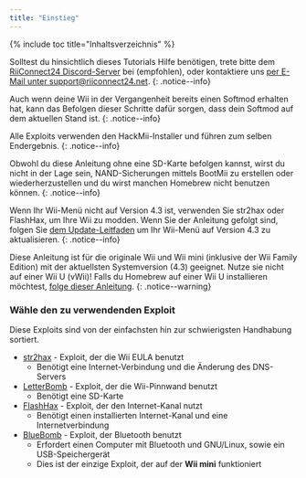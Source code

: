 ```yaml
---
title: "Einstieg"
---
```


{% include toc title="Inhaltsverzeichnis" %}

Solltest du hinsichtlich dieses Tutorials Hilfe benötigen, trete bitte dem [RiiConnect24 Discord-Server](https://discord.gg/rc24) bei (empfohlen), oder kontaktiere uns [per E-Mail unter support@riiconnect24.net](mailto:support@riiconnect24.net).
{: .notice--info}

Auch wenn deine Wii in der Vergangenheit bereits einen Softmod erhalten hat, kann das Befolgen dieser Schritte dafür sorgen, dass dein Softmod auf dem aktuellen Stand ist.
{: .notice--info}

Alle Exploits verwenden den HackMii-Installer und führen zum selben Endergebnis.
{: .notice--info}

Obwohl du diese Anleitung ohne eine SD-Karte befolgen kannst, wirst du nicht in der Lage sein, NAND-Sicherungen mittels BootMii zu erstellen oder wiederherzustellen und du wirst manchen Homebrew nicht benutzen können.
{: .notice--info}

Wenn Ihr Wii-Menü nicht auf Version 4.3 ist, verwenden Sie str2hax oder FlashHax, um Ihre Wii zu modden. Wenn Sie der Anleitung gefolgt sind, folgen Sie [dem Update-Leitfaden](update) um Ihr Wii-Menü auf Version 4.3 zu aktualisieren.
{: .notice--info}

Diese Anleitung ist für die originale Wii und Wii mini (inklusive der Wii Family Edition) mit der aktuellsten Systemversion (4.3) geeignet. Nutze sie nicht auf einer Wii U (vWii)! Falls du Homebrew auf einer Wii U installieren möchtest, [folge dieser Anleitung](https://wiiu.hacks.guide).
{: .notice--warning}

### Wähle den zu verwendenden Exploit

Diese Exploits sind von der einfachsten hin zur schwierigsten Handhabung sortiert.

- [str2hax](str2hax) - Exploit, der die Wii EULA benutzt
    * Benötigt eine Internet-Verbindung und die Änderung des DNS-Servers
- [LetterBomb](letterbomb) - Exploit, der die Wii-Pinnwand benutzt
    * Benötigt eine SD-Karte
- [FlashHax](flashhax) - Exploit, der den Internet-Kanal nutzt
    * Benötigt einen installierten Internet-Kanal und eine Internetverbindung
- [BlueBomb](bluebomb) - Exploit, der Bluetooth benutzt
    * Erfordert einen Computer mit Bluetooth und GNU/Linux, sowie ein USB-Speichergerät
    * Dies ist der einzige Exploit, der auf der **Wii mini** funktioniert
